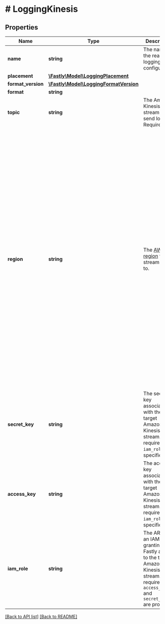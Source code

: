 # # LoggingKinesis

## Properties

Name | Type | Description | Notes
------------ | ------------- | ------------- | -------------
**name** | **string** | The name for the real-time logging configuration. | [optional] 
**placement** | [**\Fastly\Model\LoggingPlacement**](LoggingPlacement.md) |  | [optional] 
**format_version** | [**\Fastly\Model\LoggingFormatVersion**](LoggingFormatVersion.md) |  | [optional] 
**format** | **string** |  | [optional] 
**topic** | **string** | The Amazon Kinesis stream to send logs to. Required. | [optional] 
**region** | **string** | The [AWS region](https://docs.aws.amazon.com/general/latest/gr/rande.html#regional-endpoints) to stream logs to. | [optional]  [one of: 'us-east-1', 'us-east-2', 'us-west-1', 'us-west-2', 'af-south-1', 'ap-east-1', 'ap-south-1', 'ap-northeast-3', 'ap-northeast-2', 'ap-southeast-1', 'ap-southeast-2', 'ap-northeast-1', 'ca-central-1', 'cn-north-1', 'cn-northwest-1', 'eu-central-1', 'eu-west-1', 'eu-west-2', 'eu-south-1', 'eu-west-3', 'eu-north-1', 'me-south-1', 'sa-east-1']
**secret_key** | **string** | The secret key associated with the target Amazon Kinesis stream. Not required if `iam_role` is specified. | [optional] 
**access_key** | **string** | The access key associated with the target Amazon Kinesis stream. Not required if `iam_role` is specified. | [optional] 
**iam_role** | **string** | The ARN for an IAM role granting Fastly access to the target Amazon Kinesis stream. Not required if `access_key` and `secret_key` are provided. | [optional] 


[[Back to API list]](../../README.md#endpoints) [[Back to README]](../../README.md)
